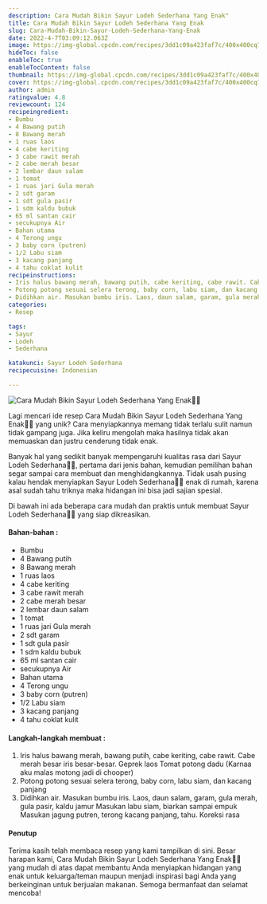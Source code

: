 ```yaml
---
description: Cara Mudah Bikin Sayur Lodeh Sederhana Yang Enak"
title: Cara Mudah Bikin Sayur Lodeh Sederhana Yang Enak
slug: Cara-Mudah-Bikin-Sayur-Lodeh-Sederhana-Yang-Enak
date: 2022-4-7T03:09:12.063Z
image: https://img-global.cpcdn.com/recipes/3dd1c09a423faf7c/400x400cq70/photo.jpg
hideToc: false
enableToc: true
enableTocContent: false
thumbnail: https://img-global.cpcdn.com/recipes/3dd1c09a423faf7c/400x400cq70/photo.jpg
cover: https://img-global.cpcdn.com/recipes/3dd1c09a423faf7c/400x400cq70/photo.jpg
author: admin
ratingvalue: 4.8
reviewcount: 124
recipeingredient:
- Bumbu
- 4 Bawang putih
- 8 Bawang merah
- 1 ruas laos
- 4 cabe keriting
- 3 cabe rawit merah
- 2 cabe merah besar
- 2 lembar daun salam
- 1 tomat
- 1 ruas jari Gula merah
- 2 sdt garam
- 1 sdt gula pasir
- 1 sdm kaldu bubuk
- 65 ml santan cair
- secukupnya Air
- Bahan utama
- 4 Terong ungu
- 3 baby corn (putren)
- 1/2 Labu siam
- 3 kacang panjang
- 4 tahu coklat kulit
recipeinstructions:
- Iris halus bawang merah, bawang putih, cabe keriting, cabe rawit. Cabe merah besar iris besar-besar. Geprek laos Tomat potong dadu (Karnaa aku malas motong jadi di chooper)
- Potong potong sesuai selera terong, baby corn, labu siam, dan kacang panjang
- Didihkan air. Masukan bumbu iris. Laos, daun salam, garam, gula merah, gula pasir, kaldu jamur Masukan labu siam, biarkan sampai empuk Masukan jagung putren, terong kacang panjang, tahu. Koreksi rasa
categories:
- Resep

tags:
- Sayur
- Lodeh
- Sederhana

katakunci: Sayur Lodeh Sederhana
recipecuisine: Indonesian

---
```


![Cara Mudah Bikin Sayur Lodeh Sederhana Yang Enak👩‍🍳](https://img-global.cpcdn.com/recipes/3dd1c09a423faf7c/400x400cq70/photo.jpg)

Lagi mencari ide resep Cara Mudah Bikin Sayur Lodeh Sederhana Yang Enak👩‍🍳 yang unik? Cara menyiapkannya memang tidak terlalu sulit namun tidak gampang juga. Jika keliru mengolah maka hasilnya tidak akan memuaskan dan justru cenderung tidak enak.

Banyak hal yang sedikit banyak mempengaruhi kualitas rasa dari Sayur Lodeh Sederhana👩‍🍳, pertama dari jenis bahan, kemudian pemilihan bahan segar sampai cara membuat dan menghidangkannya. Tidak usah pusing kalau hendak menyiapkan Sayur Lodeh Sederhana👩‍🍳 enak di rumah, karena asal sudah tahu triknya maka hidangan ini bisa jadi sajian spesial.

Di bawah ini ada beberapa cara mudah dan praktis untuk membuat Sayur Lodeh Sederhana👩‍🍳 yang siap dikreasikan.

<!--inarticleads1-->

#### Bahan-bahan :

- Bumbu
- 4 Bawang putih
- 8 Bawang merah
- 1 ruas laos
- 4 cabe keriting
- 3 cabe rawit merah
- 2 cabe merah besar
- 2 lembar daun salam
- 1 tomat
- 1 ruas jari Gula merah
- 2 sdt garam
- 1 sdt gula pasir
- 1 sdm kaldu bubuk
- 65 ml santan cair
- secukupnya Air
- Bahan utama
- 4 Terong ungu
- 3 baby corn (putren)
- 1/2 Labu siam
- 3 kacang panjang
- 4 tahu coklat kulit

<!--inarticleads2-->

#### Langkah-langkah membuat :

1. Iris halus bawang merah, bawang putih, cabe keriting, cabe rawit. Cabe merah besar iris besar-besar. Geprek laos Tomat potong dadu (Karnaa aku malas motong jadi di chooper)
1. Potong potong sesuai selera terong, baby corn, labu siam, dan kacang panjang
1. Didihkan air. Masukan bumbu iris. Laos, daun salam, garam, gula merah, gula pasir, kaldu jamur Masukan labu siam, biarkan sampai empuk Masukan jagung putren, terong kacang panjang, tahu. Koreksi rasa

#### Penutup

Terima kasih telah membaca resep yang kami tampilkan di sini. Besar harapan kami, Cara Mudah Bikin Sayur Lodeh Sederhana Yang Enak👩‍🍳 yang mudah di atas dapat membantu Anda menyiapkan hidangan yang enak untuk keluarga/teman maupun menjadi inspirasi bagi Anda yang berkeinginan untuk berjualan makanan. Semoga bermanfaat dan selamat mencoba!